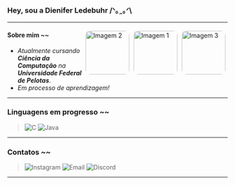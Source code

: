 ### Hey, sou a Dienifer Ledebuhr /ᐠ｡ꞈ｡ᐟ\

***

<img align="right" src="https://i.pinimg.com/736x/5c/41/1a/5c411a9e673ebe5b328947cd47062e0e.jpg" alt="Imagem 3" style="border-radius: 10px; margin: 5px;" width="100">
<img align="right" src="https://i.pinimg.com/control2/736x/ec/e2/19/ece2194ab4d1495da36a37faad78aece.jpg" alt="Imagem 1" style="border-radius: 10px; margin: 5px;" width="100">
<img align="right" src="https://i.pinimg.com/control2/736x/f4/5e/ae/f45eae714610bee8c391a137279d3cb6.jpg" alt="Imagem 2" style="border-radius: 10px; margin: 5px;" width="100">

#### Sobre mim ~~
-  _Atualmente cursando **Ciência da Computação** na **Universidade Federal de Pelotas**_.  
-  _Em processo de aprendizagem!_  

***

### Linguagens em progresso ~~
> ![ C ](https://img.shields.io/badge/c-2e744b?style=flat&logo=c&logoColor=white)
> ![ Java ](https://img.shields.io/badge/java-2e744b?style=flat&logo=openjdk&logoColor=white)

***

### Contatos ~~
> ![Instagram](https://img.shields.io/badge/Instagram:_dienifer.ledebuhr-2e744b?style=flat&logo=instagram&logoColor=white)
![Email](https://img.shields.io/badge/Gmail:_dbledebuhr@inf.ufpel.edu.br-2e744b?style=flat&logo=gmail&logoColor=white)
![Discord](https://img.shields.io/badge/Discord:_Dyy.dyys-2e744b?style=flat&logo=discord&logoColor=white) 

***



